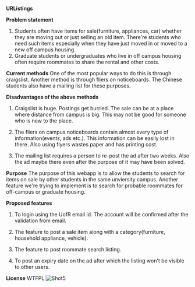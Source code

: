 **URListings**

**Problem statement**

1. Students often have items for sale(furniture, appliances, car) whether they are moving out or just selling an old item. There're students who need such items especially when they have just moved in or moved to a new off campus housing.
2. Graduate students or undergraduates who live in off campus housing often require roommates to share the rental and other costs.

**Current methods**
One of the most popular ways to do this is through craigslist. Another method is through fliers on noticeboards. The Chinese students also have a mailing list for these purposes.

**Disadvantages of the above methods**
1. Craigslist is huge. Postings get burried. The sale can be at a place where distance from campus is big. This may not be good for someone who is new to the place.

2. The fliers on campus noticeboards contain almost every type of information(events, ads etc.). This information can be easily lost in there. Also using flyers wastes paper and has printing cost.

3. The mailing list requires a person to re-post the ad after two weeks. Also the ad maybe there even after the purpose of it may have been solved.

**Purpose**
The purpose of this webapp is to allow the students to search for items on sale by other students in the same unviersity campus. Another feature we're trying to implement is to search for probable roommates for off-campus or graduate housing.

**Proposed features**

1. To login using the UofR email id. The account will be confirmed after the validation from email.

2. The feature to post a sale item along with a category(furniture, household appliance, vehicle).

3. The feature to post roommate search listing.

4. To post an expiry date on the ad after which the listing won't be visible to other users.

**License**
WTFPL
![Shot5](http://upload.wikimedia.org/wikipedia/commons/thumb/0/05/WTFPL_logo.svg/140px-WTFPL_logo.svg.png "Shot 5")
